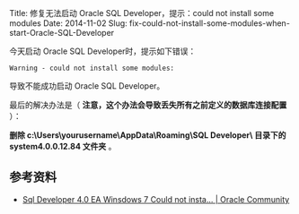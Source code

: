 Title: 修复无法启动 Oracle SQL Developer，提示：could not install some modules
Date: 2014-11-02
Slug: fix-could-not-install-some-modules-when-start-Oracle-SQL-Developer

今天启动 Oracle SQL Developer时，提示如下错误：

    Warning - could not install some modules:

导致不能成功启动 Oracle SQL Developer。

最后的解决办法是（ **注意，这个办法会导致丢失所有之前定义的数据库连接配置** ）：

 **删除 c:\Users\yourusername\AppData\Roaming\SQL Developer\ 目录下的 system4.0.0.12.84 文件夹** 。
 
 
 
## 参考资料

* [Sql Developer 4.0 EA Winsdows 7 Could not insta... | Oracle Community](https://community.oracle.com/thread/2560920?start=0&tstart=0)
